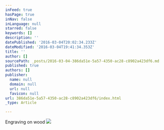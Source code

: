 ```yaml
---
inFeed: true
hasPage: true
inNav: false
inLanguage: null
starred: false
keywords: []
description: ''
datePublished: '2016-03-04T20:02:34.233Z'
dateModified: '2016-03-04T19:41:34.353Z'
title: ''
author: []
sourcePath: _posts/2016-03-04-386da51e-5a57-4350-ac28-c8902a423df6.md
published: true
authors: []
publisher:
  name: null
  domain: null
  url: null
  favicon: null
url: 386da51e-5a57-4350-ac28-c8902a423df6/index.html
_type: Article

---
```

Engraving on wood
![](https://the-grid-user-content.s3-us-west-2.amazonaws.com/7e1c178f-4bd7-4ff3-b6d7-d65da4dd1619.jpg)